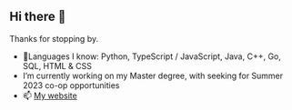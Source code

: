 ## Hi there 👋
Thanks for stopping by.

- 🧠Languages I know: Python, TypeScript / JavaScript, Java, C++, Go, SQL, HTML & CSS
- I’m currently working on my Master degree, with seeking for Summer 2023 co-op opportunities
- 📫 [My website](https://colewu.tech/)


<!--
**Cole9712/Cole9712** is a ✨ _special_ ✨ repository because its `README.md` (this file) appears on your GitHub profile.

Here are some ideas to get you started:

- 🔭 I’m currently working on ...
- 🌱 I’m currently learning ...
- 👯 I’m looking to collaborate on ...
- 🤔 I’m looking for help with ...
- 💬 Ask me about ...
- 📫 How to reach me: ...
- 😄 Pronouns: ...
- ⚡ Fun fact: ...
-->
